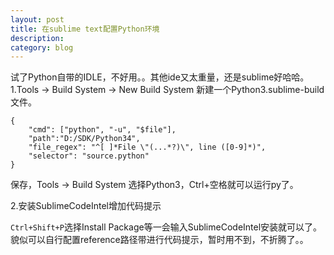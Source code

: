 ```yaml
---
layout: post
title: 在sublime text配置Python环境
description:
category: blog
---
```


试了Python自带的IDLE，不好用。。其他ide又太重量，还是sublime好哈哈。
1.Tools -> Build System -> New Build System 新建一个Python3.sublime-build文件。

```
{
    "cmd": ["python", "-u", "$file"],
    "path":"D:/SDK/Python34",
    "file_regex": "^[ ]*File \"(...*?)\", line ([0-9]*)",
    "selector": "source.python"
}
```
保存，Tools -> Build System 选择Python3，Ctrl+空格就可以运行py了。

2.安装SublimeCodeIntel增加代码提示

`Ctrl+Shift+P`选择Install Package等一会输入SublimeCodeIntel安装就可以了。貌似可以自行配置reference路径带进行代码提示，暂时用不到，不折腾了。。


[Joshua]:    http://joshuastray.github.io  "Joshua"
